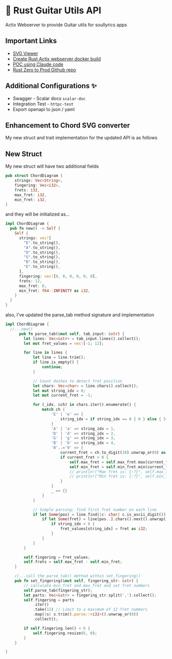 # 📖 Rust Guitar Utils API

Actix Webserver to provide Guitar utils for soullyrics apps

## Important Links

- [SVG Viewer](https://www.svgviewer.dev/)
- [Create Rust Actix webserver docker build](https://www.perplexity.ai/search/create-a-dockerfile-for-deploy-yJqhuM5ZRCKMevj_hNdcXQ#0)
- [POC using Claude code](https://claude.ai/share/b2b2c53b-d427-41a7-be88-0555cc09bddc)
- [Rust Zero to Prod Github repo](https://github.com/avj2352/rust_zero_to_prod)

## Additional Configurations ✨
- Swagger - Scalar docs `scalar-doc`
- Integration Test - `httpc-test`
- Export openapi to json / yaml


## Enhancement to Chord SVG converter

My new struct and trait implementation for the updated API is as follows

## New Struct

My new struct will have two additional fields

```rust
pub struct ChordDiagram {
    strings: Vec<String>,
    fingering: Vec<i32>,
    frets: i32,
    max_fret: i32,
    min_fret: i32,
}
```

and they will be initialized as...

```rust
impl ChordDiagram {
  pub fn new() -> Self {
    Self {
      strings: vec![
        "E".to_string(),
        "A".to_string(),
        "D".to_string(),
        "G".to_string(),
        "B".to_string(),
        "E".to_string(),
      ],
      fingering: vec![0, 0, 0, 0, 0, 0],
      frets: 12,
      max_fret: 0,
      min_fret: f64::INFINITY as i32,
    }
  }
}
```

also, I've updated the parse_tab method signature and implementation

```rust
impl ChordDiagram {
  //...new()
      pub fn parse_tab(&mut self, tab_input: &str) {
        let lines: Vec<&str> = tab_input.lines().collect();
        let mut fret_values = vec![-1; 12];

        for line in lines {
            let line = line.trim();
            if line.is_empty() {
                continue;
            }

            // Count dashes to detect fret position
            let chars: Vec<char> = line.chars().collect();
            let mut string_idx = 0;
            let mut current_fret = -1;

            for (_idx, &ch) in chars.iter().enumerate() {
                match ch {
                    'E' | 'e' => {
                        string_idx = if string_idx == 0 { 0 } else { 5 };
                    }
                    'A' | 'a' => string_idx = 1,
                    'D' | 'd' => string_idx = 2,
                    'G' | 'g' => string_idx = 3,
                    'B' | 'b' => string_idx = 4,
                    '0'..='9' => {
                        current_fret = ch.to_digit(10).unwrap_or(0) as i32;
                        if current_fret > 0 {
                            self.max_fret = self.max_fret.max(current_fret);
                            self.min_fret = self.min_fret.min(current_fret);
                            // println!("Max fret is: {:?}", self.max_fret);
                            // println!("Min fret is: {:?}", self.min_fret);
                        }
                    }
                    _ => {}
                }
            }

            // Simple parsing: find first fret number on each line
            if let Some(pos) = line.find(|c: char| c.is_ascii_digit()) {
                if let Some(fret) = line[pos..].chars().next().unwrap().to_digit(10) {
                    if string_idx < 6 {
                        fret_values[string_idx] = fret as i32;
                    }
                }
            }
        }

        self.fingering = fret_values;
        self.frets = self.max_fret - self.min_fret;
    }

    //...call the parse_tab() method within set_fingering()
    pub fn set_fingering(&mut self, fingering_str: &str) {
        // calculate min_fret and max_fret and set fret numbers
        self.parse_tab(fingering_str);
        let parts: Vec<&str> = fingering_str.split(',').collect();
        self.fingering = parts
            .iter()
            .take(12) // Limit to a maximum of 12 fret numbers
            .map(|s| s.trim().parse::<i32>().unwrap_or(0))
            .collect();

        if self.fingering.len() < 6 {
            self.fingering.resize(6, 0);
        }
    }

}
```
